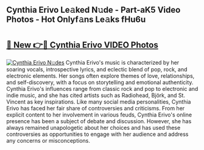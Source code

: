 ## Cynthia Erivo Le𝚊ked N𝚞de - Part-aK5 Video Photos - Hot Onlyf𝚊ns Le𝚊ks fHu6u

# <h2><a href="http://ac12778.deff.icu/?id=Cynthia+Erivo">🔗 New 👉🔴 Cynthia Erivo VIDEO Photos</a></h2>

[![Cynthia Erivo N𝚞des](https://i.imgur.com/rIISA9y.gif)](http://ac12778.deff.icu/?id=Cynthia+Erivo)
Cynthia Erivo's music is characterized by her soaring vocals, introspective lyrics, and eclectic blend of pop, rock, and electronic elements. Her songs often explore themes of love, relationships, and self-discovery, with a focus on storytelling and emotional authenticity. Cynthia Erivo's influences range from classic rock and pop to electronic and indie music, and she has cited artists such as Radiohead, Björk, and St. Vincent as key inspirations. Like many social media personalities, Cynthia Erivo has faced her fair share of controversies and criticisms. From her explicit content to her involvement in various feuds, Cynthia Erivo's online presence has been a subject of debate and discussion. However, she has always remained unapologetic about her choices and has used these controversies as opportunities to engage with her audience and address any concerns or misconceptions.
